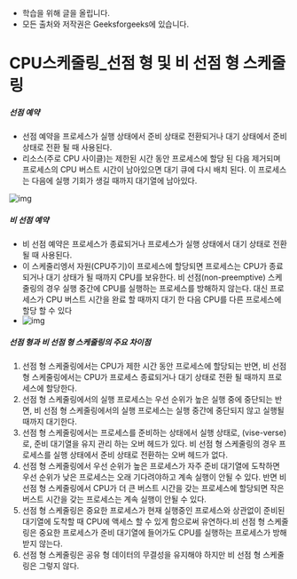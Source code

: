 - 학습을 위해 글을 올립니다.
- 모든 출처와 저작권은 Geeksforgeeks에 있습니다.

[^출처]: https://www.geeksforgeeks.org/



# CPU스케줄링_선점 형 및 비 선점 형 스케줄링

##### 선점 예약

- 선점 예약을 프로세스가 실행 상태에서 준비 상태로 전환되거나 대기 상태에서 준비 상태로 전환 될 때 사용된다.
- 리소스(주로 CPU 사이클)는 제한된 시간 동안 프로세스에 할당 된 다음 제거되며 프로세스의 CPU 버스트 시간이 남아있으면 대기 큐에 다시 배치 된다. 이 프로세스는 다음에 실행 기회가 생길 때까지 대기열에 남아있다.

![img](https://cdncontribute.geeksforgeeks.org/wp-content/uploads/pre-2.png)

##### 비 선점 예약

- 비 선점 예약은 프로세스가 종료되거나 프로세스가 실행 상태에서 대기 상태로 전환 될 때 사용된다.
- 이 스케줄리엥서 자원(CPU주기)이 프로세스에 할당되면 프로세스는 CPU가 종료되거나 대기 상태가 될 때까지 CPU를 보유한다. 비 선점(non-preemptive) 스케줄링의 경우 실행 중간에 CPU를 실행하는 프로세스를 방해하지 않는다. 대신 프로세스가 CPU 버스트 시간을 완료 할 때까지 대기 한 다음 CPU를 다른 프로세스에 할당 할 수 있다
- ![img](https://cdncontribute.geeksforgeeks.org/wp-content/uploads/nonpre.png)

##### 선점 형과 비 선점 형 스케줄링의 주요 차이점

1. 선점 형 스케줄링에서는 CPU가 제한 시간 동안 프로세스에 할당되는 반면, 비 선점형 스케줄링에서는 CPU가 프로세스 종료되거나 대기 상태로 전환 될 때까지 프로세스에 할당한다.
2. 선점 형 스케줄링에서의 실행 프로세스는 우선 순위가 높은 실행 중에 중단되는 반면, 비 선점 형 스케줄링에서의 실행 프로세스는 실행 중간에 중단되지 않고 실행될 때까지 대기한다.
3. 선점 형 스케줄링에서는 프로세스를 준비하는 상태에서 실행 상태로, (vise-verse)로, 준비 대기열을 유지 관리 하는 오버 헤드가 있다. 비 선점 형 스케줄링의 경우 프로세스를 실행 상태에서 준비 상태로 전환하는 오버 헤드가 없다.
4. 선점 형 스케줄링에서 우선 순위가 높은 프로세스가 자주 준비 대기열에 도착하면 우선 순위가 낮은 프로세스는 오래 기다려야하고 계속 실행이 안될 수 있다. 반면 비 선점 형 스케줄링에서 CPU가 더 큰 버스트 시간을 갖는 프로세스에 할당되면 작은 버스트 시간을 갖는 프로세스는 계속 실행이 안될 수 있다.
5. 선점 형 스케줄링은 중요한 프로세스가 현재 실행중인 프로세스와 상관없이 준비된 대기열에 도착할 때 CPU에 액세스 할 수 있게 함으로써 유연하다.비 선점 형 스케줄링은 중요한 프로세스가 준비 대기열에 들어가도 CPU를 실행하는 프로세스가 방해받지 않는다.
6. 선점 형 스케줄링은 공유 형 데이터의 무결성을 유지해야 하지만 비 선점 형 스케줄링은 그렇지 않다.